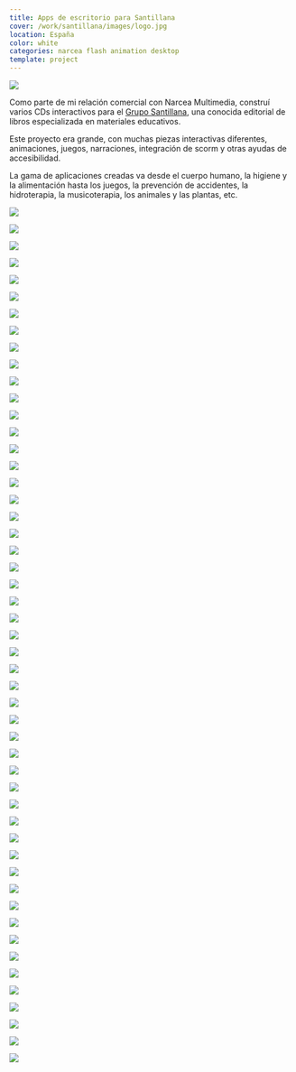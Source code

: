 ```yaml
---
title: Apps de escritorio para Santillana
cover: /work/santillana/images/logo.jpg
location: España
color: white
categories: narcea flash animation desktop
template: project
---
```


![](/work/santillana/images/0.png)

Como parte de mi relación comercial con Narcea Multimedia, construí varios CDs interactivos para el [Grupo Santillana](https://santillana.com), una conocida editorial de libros especializada en materiales educativos.

Este proyecto era grande, con muchas piezas interactivas diferentes, animaciones, juegos, narraciones, integración de scorm y otras ayudas de accesibilidad.

La gama de aplicaciones creadas va desde el cuerpo humano, la higiene y la alimentación hasta los juegos, la prevención de accidentes, la hidroterapia, la musicoterapia, los animales y las plantas, etc.

![](/work/santillana/images/1.jpg)

![](/work/santillana/images/2.jpg)

![](/work/santillana/images/3.jpg)

![](/work/santillana/images/4.jpg)

![](/work/santillana/images/5.jpg)

![](/work/santillana/images/6.jpg)

![](/work/santillana/images/7.jpg)

![](/work/santillana/images/8.jpg)

![](/work/santillana/images/9.jpg)

![](/work/santillana/images/10.jpg)

![](/work/santillana/images/11.jpg)

![](/work/santillana/images/12.jpg)

![](/work/santillana/images/13.jpg)

![](/work/santillana/images/14.jpg)

![](/work/santillana/images/15.jpg)

![](/work/santillana/images/16.jpg)

![](/work/santillana/images/17.jpg)

![](/work/santillana/images/18.jpg)

![](/work/santillana/images/19.jpg)

![](/work/santillana/images/20.jpg)

![](/work/santillana/images/21.jpg)

![](/work/santillana/images/22.jpg)

![](/work/santillana/images/23.jpg)

![](/work/santillana/images/24.jpg)

![](/work/santillana/images/25.jpg)

![](/work/santillana/images/26.jpg)

![](/work/santillana/images/27.jpg)

![](/work/santillana/images/28.jpg)

![](/work/santillana/images/29.jpg)

![](/work/santillana/images/30.jpg)

![](/work/santillana/images/31.jpg)

![](/work/santillana/images/32.jpg)

![](/work/santillana/images/33.jpg)

![](/work/santillana/images/34.jpg)

![](/work/santillana/images/35.jpg)

![](/work/santillana/images/36.jpg)

![](/work/santillana/images/37.jpg)

![](/work/santillana/images/38.jpg)

![](/work/santillana/images/39.jpg)

![](/work/santillana/images/40.jpg)

![](/work/santillana/images/41.jpg)

![](/work/santillana/images/42.jpg)

![](/work/santillana/images/43.jpg)

![](/work/santillana/images/44.jpg)

![](/work/santillana/images/45.jpg)

![](/work/santillana/images/46.jpg)

![](/work/santillana/images/47.jpg)

![](/work/santillana/images/48.jpg)

![](/work/santillana/images/49.jpg)

![](/work/santillana/images/50.jpg)

![](/work/santillana/images/51.jpg)
